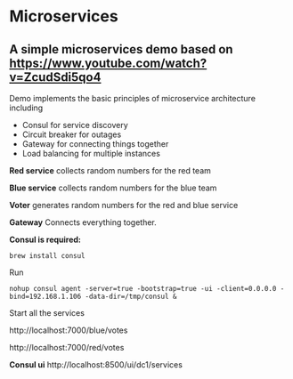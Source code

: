 # Microservices

## A simple microservices demo based on https://www.youtube.com/watch?v=ZcudSdi5qo4
Demo implements the basic principles of microservice architecture including

- Consul for service discovery
- Circuit breaker for outages
- Gateway for connecting things together
- Load balancing for multiple instances


**Red service** collects random numbers for the red team

**Blue service** collects random numbers for the blue team

**Voter** generates random numbers for the red and blue service

**Gateway** Connects everything together.

**Consul is required:**

`brew install consul`

Run

`nohup consul agent -server=true -bootstrap=true -ui -client=0.0.0.0 -bind=192.168.1.106 -data-dir=/tmp/consul &
`

Start all the services

http://localhost:7000/blue/votes

http://localhost:7000/red/votes

**Consul ui**
http://localhost:8500/ui/dc1/services
